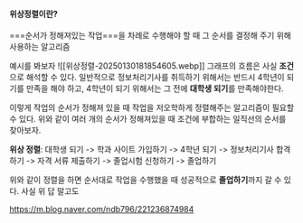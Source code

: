 #### 위상정렬이란?
===순서가 정해져있는 작업===을 차례로 수행해야 할 때 그 순서를 결정해 주기 위해 사용하는 알고리즘

예시를 봐보자
![[위상정렬-20250130181854605.webp]]
그래프의 흐름은 사실 **조건**으로 해석할 수 있다.
일반적으로 정보처리기사를 취득하기 위해서는 반드시 4학년이 되기를 만족을 해야 하고, 4학년이 되기 위해서는 그 전에 **대학생 되기**를 만족해야한다.

이렇게 작업의 순서가 정해져 있을 때 작업을 저오학하게 정렬해주는 알고리즘이 필요할 수 있다.
위와 같이 여러 개의 순서가 정해져있을 때 조건에 부합하는 일직선의 순서를 찾아보자.

**위상 정렬**: 대학생 되기 -> 학과 사이트 가입하기 -> 4학년 되기 -> 정보처리기사 합격하기 -> 자격 서류 제출하기 -> 졸업시험 신청하기 -> 졸업하기

위와 같이 정렬을 하면 순서대로 작업을 수행했을 때 성공적으로 **졸업하기**까지 갈 수 있다. 사실 위 답 말고도


https://m.blog.naver.com/ndb796/221236874984
